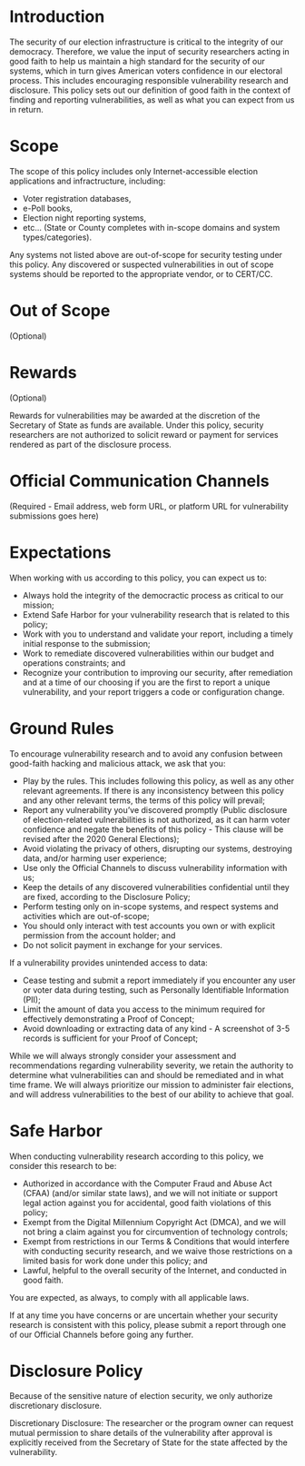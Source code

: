 # Introduction

The security of our election infrastructure is critical to the integrity of our democracy. Therefore, we value the input of security researchers acting in good faith to help us maintain a high standard for the security of our systems, which in turn gives American voters confidence in our electoral process. This includes encouraging responsible vulnerability research and disclosure. This policy sets out our definition of good faith in the context of finding and reporting vulnerabilities, as well as what you can expect from us in return.

# Scope 

The scope of this policy includes only Internet-accessible election applications and infractructure, including: 
- Voter registration databases, 
- e-Poll books, 
- Election night reporting systems,
- etc... (State or County completes with in-scope domains and system types/categories). 

Any systems not listed above are out-of-scope for security testing under this policy. Any discovered or suspected vulnerabilities in out of scope systems should be reported to the appropriate vendor, or to CERT/CC.

# Out of Scope 

(Optional)

# Rewards 
 
(Optional)

Rewards for vulnerabilities may be awarded at the discretion of the Secretary of State as funds are available. Under this policy, security researchers are not authorized to solicit reward or payment for services rendered as part of the disclosure process.
# Official Communication Channels 

(Required - Email address, web form URL, or platform URL for vulnerability submissions goes here)

# Expectations

When working with us according to this policy, you can expect us to:

- Always hold the integrity of the democractic process as critical to our mission; 
- Extend Safe Harbor for your vulnerability research that is related to this policy;
- Work with you to understand and validate your report, including a timely initial response to the submission;
- Work to remediate discovered vulnerabilities within our budget and operations constraints; and
- Recognize your contribution to improving our security, after remediation and at a time of our choosing if you are the first to report a unique vulnerability, and your report triggers a code or configuration change.

# Ground Rules

To encourage vulnerability research and to avoid any confusion between good-faith hacking and malicious attack, we ask that you:

- Play by the rules. This includes following this policy, as well as any other relevant agreements. If there is any inconsistency between this policy and any other relevant terms, the terms of this policy will prevail;
- Report any vulnerability you’ve discovered promptly (Public disclosure of election-related vulnerabilities is not authorized, as it can harm voter confidence and negate the benefits of this policy - This clause will be revised after the 2020 General Elections);
- Avoid violating the privacy of others, disrupting our systems, destroying data, and/or harming user experience;
- Use only the Official Channels to discuss vulnerability information with us;
- Keep the details of any discovered vulnerabilities confidential until they are fixed, according to the Disclosure Policy;
- Perform testing only on in-scope systems, and respect systems and activities which are out-of-scope;
- You should only interact with test accounts you own or with explicit permission from the account holder; and
- Do not solicit payment in exchange for your services. 

If a vulnerability provides unintended access to data: 
- Cease testing and submit a report immediately if you encounter any user or voter data during testing, such as Personally Identifiable Information (PII); 
- Limit the amount of data you access to the minimum required for effectively demonstrating a Proof of Concept; 
- Avoid downloading or extracting data of any kind - A screenshot of 3-5 records is sufficient for your Proof of Concept; 

While we will always strongly consider your assessment and recommendations regarding vulnerability severity, we retain the authority to determine what vulnerabilities can and should be remediated and in what time frame. We will always prioritize our mission to administer fair elections, and will address vulnerabilities to the best of our ability to achieve that goal. 

# Safe Harbor

When conducting vulnerability research according to this policy, we consider this research to be:

- Authorized in accordance with the Computer Fraud and Abuse Act (CFAA) (and/or similar state laws), and we will not initiate or support legal action against you for accidental, good faith violations of this policy;
- Exempt from the Digital Millennium Copyright Act (DMCA), and we will not bring a claim against you for circumvention of technology controls;
- Exempt from restrictions in our Terms & Conditions that would interfere with conducting security research, and we waive those restrictions on a limited basis for work done under this policy; and
- Lawful, helpful to the overall security of the Internet, and conducted in good faith.

You are expected, as always, to comply with all applicable laws.

If at any time you have concerns or are uncertain whether your security research is consistent with this policy, please submit a report through one of our Official Channels before going any further.

# Disclosure Policy

Because of the sensitive nature of election security, we only authorize discretionary disclosure. 

Discretionary Disclosure: The researcher or the program owner can request mutual permission to share details of the vulnerability after approval is explicitly received from the Secretary of State for the state affected by the vulnerability. 
